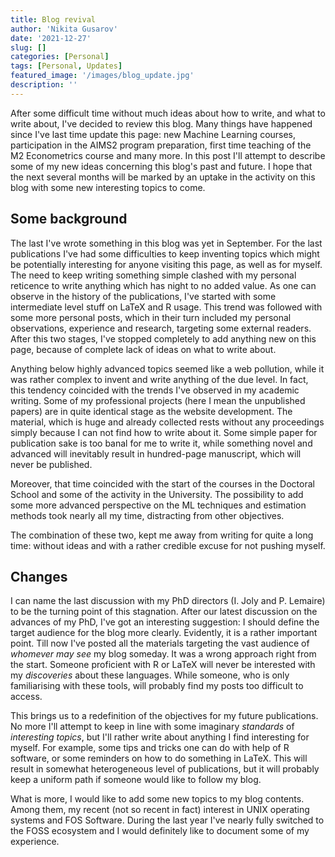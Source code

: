 ```yaml
---
title: Blog revival
author: 'Nikita Gusarov'
date: '2021-12-27'
slug: []
categories: [Personal]
tags: [Personal, Updates]
featured_image: '/images/blog_update.jpg'
description: ''
---
```




After some difficult time without much ideas about how to write, and what to write about, I've decided to review this blog. 
Many things have happened since I've last time update this page:
new Machine Learning courses, participation in the AIMS2 program preparation, first time teaching of the M2 Econometrics course and many more.
In this post I'll attempt to describe some of my new ideas concerning this blog's past and future. 
I hope that the next several months will be marked by an uptake in the activity on this blog with some new interesting topics to come. 



## Some background

The last I've wrote something in this blog was yet in September. 
For the last publications I've had some difficulties to keep inventing topics which might be potentially interesting for anyone visiting this page, as well as for myself. 
The need to keep writing something simple clashed with my personal reticence to write anything which has night to no added value. 
As one can observe in the history of the publications, I've started with some intermediate level stuff on LaTeX and R usage. 
This trend was followed with some more personal posts, which in their turn included my personal observations, experience and research, targeting some external readers. 
After this two stages, I've stopped completely to add anything new on this page, because of complete lack of ideas on what to write about. 

Anything below highly advanced topics seemed like a web pollution, while it was rather complex to invent and write anything of the due level. 
In fact, this tendency coincided with the trends I've observed in my academic writing. 
Some of my professional projects (here I mean the unpublished papers) are in quite identical stage as the website development. 
The material, which is huge and already collected rests without any proceedings simply because I can not find how to write about it.
Some simple paper for publication sake is too banal for me to write it, while something novel and advanced will inevitably result in hundred-page manuscript, which will never be published. 

Moreover, that time coincided with the start of the courses in the Doctoral School and some of the activity in the University. 
The possibility to add some more advanced perspective on the ML techniques and estimation methods took nearly all my time, distracting from other objectives. 

The combination of these two, kept me away from writing for quite a long time: without ideas and with a rather credible excuse for not pushing myself. 



## Changes

I can name the last discussion with my PhD directors (I. Joly and P. Lemaire) to be the turning point of this stagnation. 
After our latest discussion on the advances of my PhD, I've got an interesting suggestion: I should define the target audience for the blog more clearly. 
Evidently, it is a rather important point. 
Till now I've posted all the materials targeting the vast audience of *whomever may see* my blog someday. 
It was a wrong approach right from the start. 
Someone proficient with R or LaTeX will never be interested with my *discoveries* about these languages. 
While someone, who is only familiarising with these tools, will probably find my posts too difficult to access. 

This brings us to a redefinition of the objectives for my future publications. 
No more I'll attempt to keep in line with some imaginary *standards* of *interesting topics*, but I'll rather write about anything I find interesting for myself. 
For example, some tips and tricks one can do with help of R software, or some reminders on how to do something in LaTeX. 
This will result in somewhat heterogeneous level of publications, but it will probably keep a uniform path if someone would like to follow my blog. 

What is more, I would like to add some new topics to my blog contents. 
Among them, my recent (not so recent in fact) interest in UNIX operating systems and FOS Software. 
During the last year I've nearly fully switched to the FOSS ecosystem and I would definitely like to document some of my experience.
